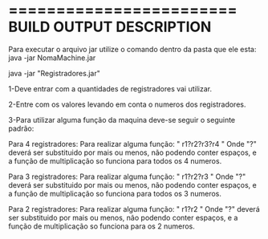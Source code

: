 ========================
BUILD OUTPUT DESCRIPTION
========================
Para executar o arquivo jar utilize o comando dentro da pasta que ele esta: java -jar NomaMachine.jar

java -jar "Registradores.jar" 

1-Deve entrar com a quantidades de registradores vai utilizar.

2-Entre com os valores levando em conta o numeros dos registradores.

3-Para utilizar alguma função da maquina deve-se seguir o seguinte padrão:

Para 4 registradores:
Para realizar alguma função: " r1?r2?r3?r4 "
Onde "?" deverá ser substituido por mais ou menos, não podendo conter espaços, e a função de multiplicação so funciona para todos os 4 numeros.

Para 3 registradores:
Para realizar alguma função: " r1?r2?r3 "
Onde "?" deverá ser substituido por mais ou menos, não podendo conter espaços, e a função de multiplicação so funciona para todos os 3 numeros.

Para 2 registradores:
Para realizar alguma função: " r1?r2  "
Onde "?" deverá ser substituido por mais ou menos, não podendo conter espaços, e a função de multiplicação so funciona para os 2 numeros.
